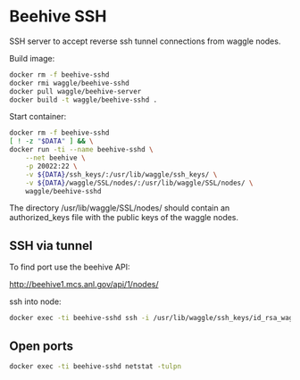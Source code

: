 

# Beehive SSH

SSH server to accept reverse ssh tunnel connections from waggle nodes.

Build image:
```bash
docker rm -f beehive-sshd
docker rmi waggle/beehive-sshd
docker pull waggle/beehive-server
docker build -t waggle/beehive-sshd .
```

Start container:
```bash
docker rm -f beehive-sshd
[ ! -z "$DATA" ] && \
docker run -ti --name beehive-sshd \
    --net beehive \
    -p 20022:22 \
    -v ${DATA}/ssh_keys/:/usr/lib/waggle/ssh_keys/ \
    -v ${DATA}/waggle/SSL/nodes/:/usr/lib/waggle/SSL/nodes/ \
    waggle/beehive-sshd
```

The directory /usr/lib/waggle/SSL/nodes/ should contain an authorized_keys file with the public keys of the waggle nodes.

## SSH via tunnel

To find port use the beehive API:

http://beehive1.mcs.anl.gov/api/1/nodes/


ssh into node:
```bash
docker exec -ti beehive-sshd ssh -i /usr/lib/waggle/ssh_keys/id_rsa_waggle_aot waggle@localhost -p <PORT>
```

## Open ports

```bash
docker exec -ti beehive-sshd netstat -tulpn
```

